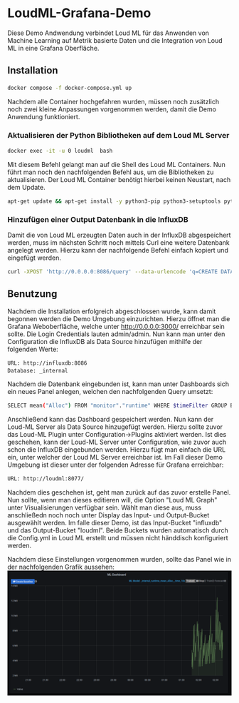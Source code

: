 # LoudML-Grafana-Demo
Diese Demo Andwendung verbindet Loud ML für das Anwenden von Machine Learning auf Metrik basierte Daten und die Integration von Loud ML in eine Grafana Oberfläche.

## Installation

```bash
docker compose -f docker-compose.yml up
```

Nachdem alle Container hochgefahren wurden, müssen noch zusätzlich noch zwei kleine Anpassungen vorgenommen werden, damit die Demo Anwendung funktioniert.

### Aktualisieren der Python Bibliotheken auf dem Loud ML Server

```bash
docker exec -it -u 0 loudml  bash
```
Mit diesem Befehl gelangt man auf die Shell des Loud ML Containers. Nun führt man noch den nachfolgenden Befehl aus, um die Bibliotheken zu aktualisieren. Der Loud ML Container benötigt hierbei keinen Neustart, nach dem Update.

```bash
apt-get update && apt-get install -y python3-pip python3-setuptools python3-dev && apt-get install -y --no-install-recommends build-essential gcc git && apt-get purge -y
```

### Hinzufügen einer Output Datenbank in die InfluxDB

Damit die von Loud ML erzeugten Daten auch in der InfluxDB abgespeichert werden, muss im nächsten Schritt noch mittels Curl eine weitere Datenbank angelegt werden. Hierzu kann der nachfolgende Befehl einfach kopiert und eingefügt werden.

```bash
curl -XPOST 'http://0.0.0.0:8086/query' --data-urlencode 'q=CREATE DATABASE "mydb"'
```

## Benutzung

Nachdem die Installation erfolgreich abgeschlossen wurde, kann damit begonnen werden die Demo Umgebung einzurichten. 
Hierzu öffnet man die Grafana Weboberfläche, welche unter <http://0.0.0.0:3000/> erreichbar sein sollte. Die Login Credentials lauten admin/admin.
Nun kann man unter den Configuration die InfluxDB als Data Source hinzufügen mithilfe der folgenden Werte: 
```bash
URL: http://influxdb:8086
Database: _internal
```
Nachdem die Datenbank eingebunden ist, kann man unter Dashboards sich ein neues Panel anlegen, welchen den nachfolgenden Query umsetzt:

```bash
SELECT mean("Alloc") FROM "monitor"."runtime" WHERE $timeFilter GROUP BY time(1m) fill(previous)
```
Anschließend kann das Dashboard gespeichert werden. Nun kann der Loud-ML Server als Data Source hinzugefügt werden. Hierzu sollte zuvor das Loud-ML Plugin unter Configuration->Plugins aktiviert werden. Ist dies geschehen, kann der Loud-ML Server unter Configuration, wie zuvor auch schon die InfluxDB eingebunden werden. Hierzu fügt man einfach die URL ein, unter welcher der Loud ML Server erreichbar ist. Im Fall dieser Demo Umgebung ist dieser unter der folgenden Adresse für Grafana erreichbar:

```bash
URL: http://loudml:8077/
```
Nachdem dies geschehen ist, geht man zurück auf das zuvor erstelle Panel. Nun sollte, wenn man dieses editieren will, die Option "Loud ML Graph" unter Visualisierungen verfügbar sein. Wählt man diese aus, muss anschließedn noch noch unter Display das Input- und Output-Bucket ausgewählt werden. Im falle dieser Demo, ist das Input-Bucket "influxdb" und das Output-Bucket "loudml". Beide Buckets wurden automatisch durch die Config.yml in Loud ML erstellt und müssen nicht händdisch konfiguriert werden. 

Nachdem diese Einstellungen vorgenommen wurden, sollte das Panel wie in der nachfolgenden Grafik aussehen:
![Loud ML Graph Panel](https://github.com/AlexGrunewald/LoudML-Grafana-Demo/blob/main/img/loudml_dashboard_plugin.png "Loud ML Graph Panel")
